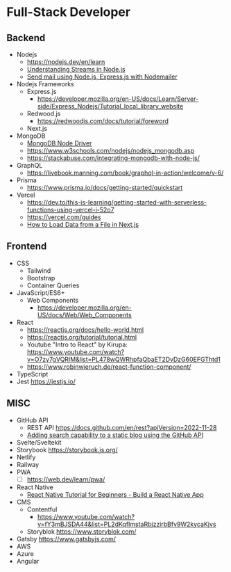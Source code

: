 # Full-Stack Developer

## Backend
- Nodejs
    - https://nodejs.dev/en/learn 
    - [Understanding Streams in Node.js](https://nodesource.com/blog/understanding-streams-in-nodejs/)
    - [Send mail using Node.js, Express.js with Nodemailer](https://medium.com/coox-tech/send-mail-using-node-js-express-js-with-nodemailer-93f4d62c83ee)
- Nodejs Frameworks
  - Express.js
    - https://developer.mozilla.org/en-US/docs/Learn/Server-side/Express_Nodejs/Tutorial_local_library_website 
  - Redwood.js
    - https://redwoodjs.com/docs/tutorial/foreword 
  - Next.js
- MongoDB
  - [MongoDB Node Driver](https://www.mongodb.com/docs/drivers/node/current/)
  - https://www.w3schools.com/nodejs/nodejs_mongodb.asp 
  - https://stackabuse.com/integrating-mongodb-with-node-js/
- GraphQL
  - https://livebook.manning.com/book/graphql-in-action/welcome/v-6/ 
- Prisma
  - https://www.prisma.io/docs/getting-started/quickstart
- Vercel
  - https://dev.to/this-is-learning/getting-started-with-serverless-functions-using-vercel-i-52o7
  - https://vercel.com/guides
  - [How to Load Data from a File in Next.js](https://vercel.com/guides/loading-static-file-nextjs-api-route)

## Frontend
- CSS
  - Tailwind 
  - Bootstrap 
  - Container Queries
- JavaScript/ES6+
  - Web Components
    - https://developer.mozilla.org/en-US/docs/Web/Web_Components 
- React
  - https://reactjs.org/docs/hello-world.html
  - https://reactjs.org/tutorial/tutorial.html
  - Youtube "Intro to React" by Kirupa: https://www.youtube.com/watch?v=O7zy7gVQRIM&list=PL478wQWRhpfaQbaET2DvDzG60EFGThtd1
  - https://www.robinwieruch.de/react-function-component/
- TypeScript
- Jest https://jestjs.io/

## MISC
- GitHub API
    - REST API https://docs.github.com/en/rest?apiVersion=2022-11-28
    - [Adding search capability to a static blog using the GitHub API](https://www.codejam.info/2021/07/search-static-blog-github-api.html)
- Svelte/Sveltekit
- Storybook https://storybook.js.org/
- Netlify
- Railway
- PWA
  - [ ] https://web.dev/learn/pwa/ 
- React Native
    - [React Native Tutorial for Beginners - Build a React Native App](https://www.youtube.com/watch?v=0-S5a0eXPoc)
- CMS
  - Contentful 
    - https://www.youtube.com/watch?v=fY3mBJSDA44&list=PL2dKqfImstaRbjzzirbBfv9W2kycaKjvs
  - Storyblok https://www.storyblok.com/
- Gatsby https://www.gatsbyjs.com/
- AWS
- Azure
- Angular
